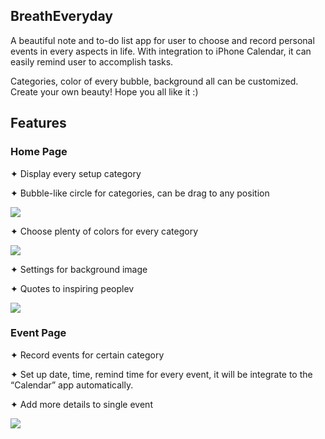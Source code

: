 ## BreathEveryday
A beautiful note and to-do list app for user to choose and record personal events in every aspects in life. With integration to iPhone Calendar, it can easily remind user to accomplish tasks.  
  
Categories, color of every bubble, background all can be customized.  
Create your own beauty! Hope you all like it :) 


## Features
### Home Page
✦ Display every setup category   

✦ Bubble-like circle for categories, can be drag to any position

![](http://i.imgur.com/xEXSs1h.gif)

✦ Choose plenty of colors for every category

![](http://i.imgur.com/ATvT0rF.gif)

✦ Settings for background image

✦ Quotes to inspiring peoplev 

![](http://i.imgur.com/30wxIxt.gif)

### Event Page
✦ Record events for certain category

✦ Set up date, time, remind time for every event, it will be integrate to the “Calendar” app automatically.

✦ Add more details to single event

![](http://i.imgur.com/Zi9JvxH.gif)
